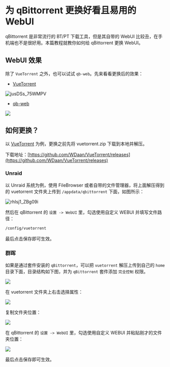 # 为 qBittorrent 更换好看且易用的 WebUI

qBittorrent 是非常流行的 BT/PT 下载工具，但是其自带的 WebUI 比较丑，在手机端也不是很好用。本篇教程就教你如何给 qBittorrent 更换 WebUI。

## WebUI 效果

除了 `VueTorrent` 之外，也可以试试 `qb-web`。先来看看更换后的效果：

- [VueTorrent](https://github.com/WDaan/VueTorrent)

![jusDSs_75WMPV](https://img-1255332810.cos.ap-chengdu.myqcloud.com/jusDSs_75WMPV.png)

- [qb-web](https://github.com/CzBiX/qb-web)

![](https://img.slarker.me/wiki/202409211638731.webp)

## 如何更换？

以 [VueTorrent](https://github.com/WDaan/VueTorrent/releases) 为例，更换之前先将 vuetorrent.zip 下载到本地并解压。

下载地址：[https://github.com/WDaan/VueTorrent/releases](https://github.com/WDaan/VueTorrent/releases)

### Unraid

以 Unraid 系统为例，使用 FileBrowser 或者自带的文件管理器，将上面解压得到的 vuetorrent 文件夹上传到 `/appdata/qbittorrent` 下面，如图所示：

![rhIsj1_ZBg09i](https://img-1255332810.cos.ap-chengdu.myqcloud.com/rhIsj1_ZBg09i.png)

然后在 qBittorrent 的 `设置 -> WebUI` 里，勾选使用自定义 WEBUI 并填写文件路径：

```sh
/config/vuetorrent
```

最后点击保存即可生效。

### 群晖

如果是通过套件安装的 `qBittorrent`，可以把 `vuetorrent` 解压上传到自己的 `home` 目录下面，目录结构如下图，并为 `qBittorrent` 套件添加 `完全控制` 权限。

![](https://img.slarker.me/wiki/vhxd03v2.qdx.webp)

在 vuetorrent 文件夹上右击选择属性：

![](https://img.slarker.me/wiki/202409211756289.webp)

复制文件夹位置：

![](https://img.slarker.me/wiki/pegeonxo.stl.webp)

在 qBittorrent 的 `设置 -> WebUI` 里，勾选使用自定义 WEBUI 并粘贴刚才的文件夹位置：

![](https://img.slarker.me/wiki/jqvywe1s.nyf.webp)

最后点击保存即可生效。